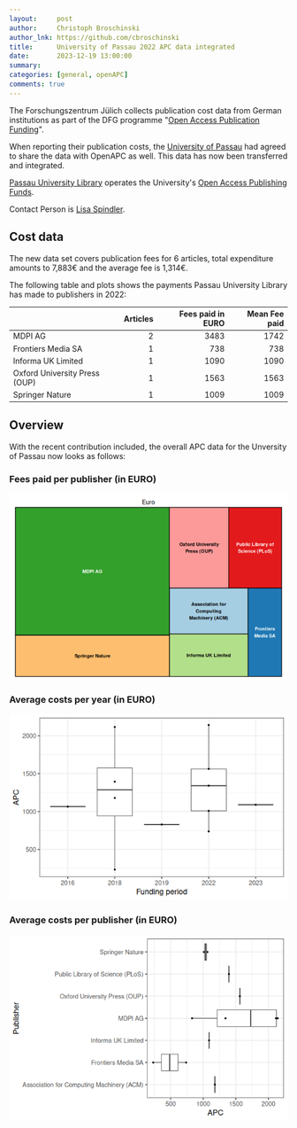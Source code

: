 ```yaml
---
layout:     post
author:     Christoph Broschinski
author_lnk: https://github.com/cbroschinski
title:      University of Passau 2022 APC data integrated
date:       2023-12-19 13:00:00
summary:    
categories: [general, openAPC]
comments: true
---
```





The Forschungszentrum Jülich collects publication cost data from German institutions as part of the DFG programme "[Open Access Publication Funding](https://www.fz-juelich.de/en/zb/open-science/open-access/monitoring-dfg-oa-publication-funding)".

When reporting their publication costs, the [University of Passau](https://www.uni-passau.de/en/) had agreed to share the data with OpenAPC as well. This data has now been transferred and integrated.

[Passau University Library](https://www.ub.uni-passau.de/en/) operates the University's [Open Access Publishing Funds](https://www.ub.uni-passau.de/publizieren/open-access/publikationsfonds).

Contact Person is [Lisa Spindler](mailto:lisa.spindler@uni-passau.de).

## Cost data




The new data set covers publication fees for 6 articles, total expenditure amounts to 7,883€ and the average fee is 1,314€.

The following table and plots shows the payments Passau University Library has made to publishers in 2022:


|                              | Articles| Fees paid in EURO| Mean Fee paid|
|:-----------------------------|--------:|-----------------:|-------------:|
|MDPI AG                       |        2|              3483|          1742|
|Frontiers Media SA            |        1|               738|           738|
|Informa UK Limited            |        1|              1090|          1090|
|Oxford University Press (OUP) |        1|              1563|          1563|
|Springer Nature               |        1|              1009|          1009|

## Overview

With the recent contribution included, the overall APC data for the Unversity of Passau now looks as follows:

### Fees paid per publisher (in EURO)

![plot of chunk tree_passau_2023_12_19_full](/figure/tree_passau_2023_12_19_full-1.png)

###  Average costs per year (in EURO)

![plot of chunk box_passau_2023_12_19_year_full](/figure/box_passau_2023_12_19_year_full-1.png)

###  Average costs per publisher (in EURO)

![plot of chunk box_passau_2023_12_19_publisher_full](/figure/box_passau_2023_12_19_publisher_full-1.png)
